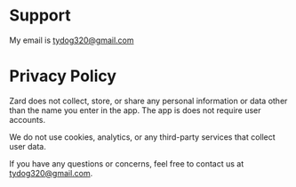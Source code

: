 # Support

My email is tydog320@gmail.com

# Privacy Policy 

Zard does not collect, store, or share any personal information or data other than the name you enter in the app. The app is does not require user accounts.

We do not use cookies, analytics, or any third-party services that collect user data.

If you have any questions or concerns, feel free to contact us at tydog320@gmail.com.
